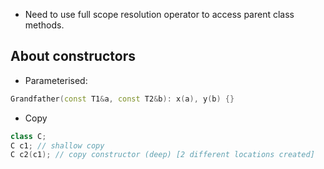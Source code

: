 - Need to use full scope resolution operator to access parent class methods.

## About constructors

- Parameterised: 
```cpp
Grandfather(const T1&a, const T2&b): x(a), y(b) {}
```
- Copy
```cpp
class C;
C c1; // shallow copy
C c2(c1); // copy constructor (deep) [2 different locations created]
```
